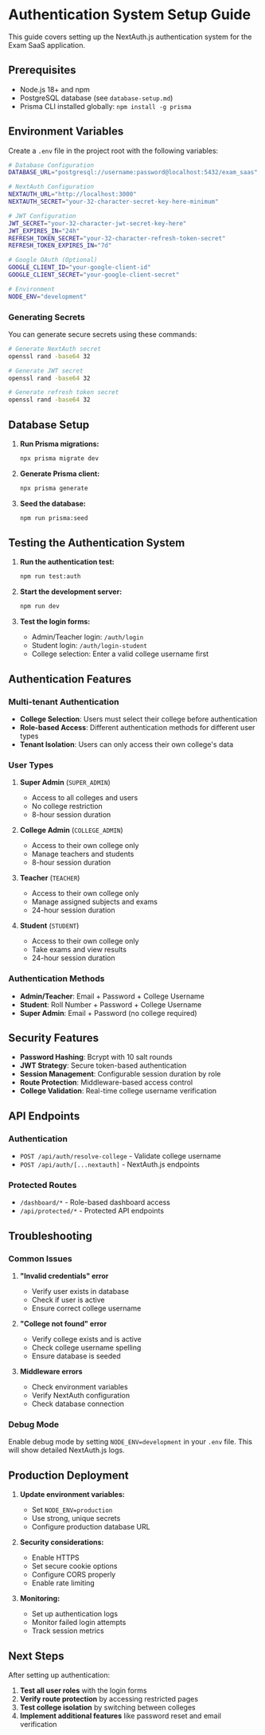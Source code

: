 # Authentication System Setup Guide

This guide covers setting up the NextAuth.js authentication system for the Exam SaaS application.

## Prerequisites

- Node.js 18+ and npm
- PostgreSQL database (see `database-setup.md`)
- Prisma CLI installed globally: `npm install -g prisma`

## Environment Variables

Create a `.env` file in the project root with the following variables:

```bash
# Database Configuration
DATABASE_URL="postgresql://username:password@localhost:5432/exam_saas"

# NextAuth Configuration
NEXTAUTH_URL="http://localhost:3000"
NEXTAUTH_SECRET="your-32-character-secret-key-here-minimum"

# JWT Configuration
JWT_SECRET="your-32-character-jwt-secret-key-here"
JWT_EXPIRES_IN="24h"
REFRESH_TOKEN_SECRET="your-32-character-refresh-token-secret"
REFRESH_TOKEN_EXPIRES_IN="7d"

# Google OAuth (Optional)
GOOGLE_CLIENT_ID="your-google-client-id"
GOOGLE_CLIENT_SECRET="your-google-client-secret"

# Environment
NODE_ENV="development"
```

### Generating Secrets

You can generate secure secrets using these commands:

```bash
# Generate NextAuth secret
openssl rand -base64 32

# Generate JWT secret
openssl rand -base64 32

# Generate refresh token secret
openssl rand -base64 32
```

## Database Setup

1. **Run Prisma migrations:**
   ```bash
   npx prisma migrate dev
   ```

2. **Generate Prisma client:**
   ```bash
   npx prisma generate
   ```

3. **Seed the database:**
   ```bash
   npm run prisma:seed
   ```

## Testing the Authentication System

1. **Run the authentication test:**
   ```bash
   npm run test:auth
   ```

2. **Start the development server:**
   ```bash
   npm run dev
   ```

3. **Test the login forms:**
   - Admin/Teacher login: `/auth/login`
   - Student login: `/auth/login-student`
   - College selection: Enter a valid college username first

## Authentication Features

### Multi-tenant Authentication
- **College Selection**: Users must select their college before authentication
- **Role-based Access**: Different authentication methods for different user types
- **Tenant Isolation**: Users can only access their own college's data

### User Types
1. **Super Admin** (`SUPER_ADMIN`)
   - Access to all colleges and users
   - No college restriction
   - 8-hour session duration

2. **College Admin** (`COLLEGE_ADMIN`)
   - Access to their own college only
   - Manage teachers and students
   - 8-hour session duration

3. **Teacher** (`TEACHER`)
   - Access to their own college only
   - Manage assigned subjects and exams
   - 24-hour session duration

4. **Student** (`STUDENT`)
   - Access to their own college only
   - Take exams and view results
   - 24-hour session duration

### Authentication Methods
- **Admin/Teacher**: Email + Password + College Username
- **Student**: Roll Number + Password + College Username
- **Super Admin**: Email + Password (no college required)

## Security Features

- **Password Hashing**: Bcrypt with 10 salt rounds
- **JWT Strategy**: Secure token-based authentication
- **Session Management**: Configurable session duration by role
- **Route Protection**: Middleware-based access control
- **College Validation**: Real-time college username verification

## API Endpoints

### Authentication
- `POST /api/auth/resolve-college` - Validate college username
- `POST /api/auth/[...nextauth]` - NextAuth.js endpoints

### Protected Routes
- `/dashboard/*` - Role-based dashboard access
- `/api/protected/*` - Protected API endpoints

## Troubleshooting

### Common Issues

1. **"Invalid credentials" error**
   - Verify user exists in database
   - Check if user is active
   - Ensure correct college username

2. **"College not found" error**
   - Verify college exists and is active
   - Check college username spelling
   - Ensure database is seeded

3. **Middleware errors**
   - Check environment variables
   - Verify NextAuth configuration
   - Check database connection

### Debug Mode

Enable debug mode by setting `NODE_ENV=development` in your `.env` file. This will show detailed NextAuth.js logs.

## Production Deployment

1. **Update environment variables:**
   - Set `NODE_ENV=production`
   - Use strong, unique secrets
   - Configure production database URL

2. **Security considerations:**
   - Enable HTTPS
   - Set secure cookie options
   - Configure CORS properly
   - Enable rate limiting

3. **Monitoring:**
   - Set up authentication logs
   - Monitor failed login attempts
   - Track session metrics

## Next Steps

After setting up authentication:

1. **Test all user roles** with the login forms
2. **Verify route protection** by accessing restricted pages
3. **Test college isolation** by switching between colleges
4. **Implement additional features** like password reset and email verification
